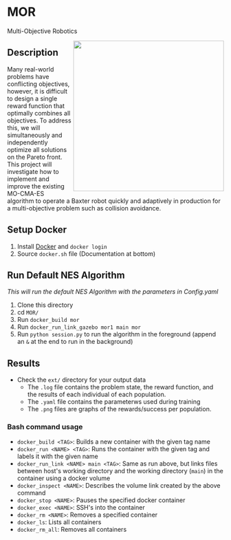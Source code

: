 # MOR
Multi-Objective Robotics

<img src="http://robomo.club/wp-content/uploads/2016/08/Baxter_1_Large.jpg" alt-text="Baxter Robot" width="350" align="right">

## Description
Many real-world problems have conflicting objectives, however, it is difficult to design a single reward function that optimally combines all objectives. To address this, we will simultaneously and independently optimize all solutions on the Pareto front. This project will investigate how to implement and improve the existing MO-CMA-ES algorithm to operate a Baxter robot quickly and adaptively in production for a multi-objective problem such as collision avoidance.

## Setup Docker
1. Install [Docker](https://docs.docker.com/engine/installation/) and `docker login`
2. Source `docker.sh` file (Documentation at bottom)

## Run Default NES Algorithm
*This will run the default NES Algorithm with the parameters in Config.yaml*
1. Clone this directory
2. cd `MOR/`
3. Run `docker_build mor`
4. Run `docker_run_link_gazebo mor1 main mor`
6. Run `python session.py` to run the algorithm in the foreground (append an `&` at the end to run in the background)

## Results
- Check the `ext/` directory for your output data
  - The `.log` file contains the problem state, the reward function, and the results of each individual of each population.
  - The `.yaml` file contains the parameterws used during training
  - The `.png` files are graphs of the rewards/success per population.

### Bash command usage
  - `docker_build <TAG>`: Builds a new container with the given tag name
  - `docker_run <NAME> <TAG>`: Runs the container with the given tag and labels it with the given name
  - `docker_run_link <NAME> main <TAG>`: Same as run above, but links files between host's working directory and the working directory (`main`) in the container using a docker volume
  - `docker_inspect <NAME>`: Describes the volume link created by the above command
  - `docker_stop <NAME>`: Pauses the specified docker container
  - `docker_exec <NAME>`: SSH's into the container
  - `docker_rm <NAME>`: Removes a specified container
  - `docker_ls`: Lists all containers
  - `docker_rm_all`: Removes all containers

